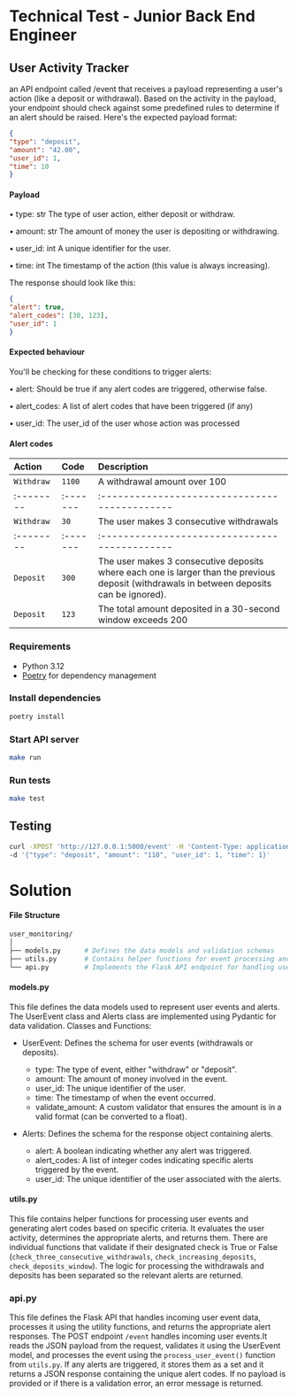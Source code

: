 # Technical Test - Junior Back End Engineer

## User Activity Tracker

an API endpoint called /event that receives a payload representing a user's action (like a deposit or withdrawal). Based on the activity in the payload, your endpoint should check against some predefined rules to determine if an alert should be raised.
Here's the expected payload format:

```json
{
"type": "deposit",
"amount": "42.00",
"user_id": 1,
"time": 10
}
```

#### Payload

• type: str The type of user action, either deposit or withdraw.

• amount: str The amount of money the user is depositing or withdrawing.

• user_id: int A unique identifier for the user.

• time: int The timestamp of the action (this value is always increasing).

The response should look like this:

```json
{
"alert": true,
"alert_codes": [30, 123],
"user_id": 1
}
```

#### Expected behaviour

You'll be checking for these conditions to trigger alerts:

• alert: Should be true if any alert codes are triggered, otherwise false.

• alert_codes: A list of alert codes that have been triggered (if any)

• user_id: The user_id of the user whose action was processed

#### Alert codes

| Action    | Code     | Description                                   |
| :-------- | :------- | :-------------------------------------------- |
| `Withdraw`| `1100`   | A withdrawal amount over 100                  |
| :-------- | :------- | :-------------------------------------------- |
| `Withdraw`| `30`     | The user makes 3 consecutive withdrawals      |
| :-------- | :------- | :-------------------------------------------- |
| `Deposit` | `300`    | The user makes 3 consecutive deposits where each one is larger than the previous deposit (withdrawals in between deposits can be ignored).      |
| `Deposit` | `123`    | The total amount deposited in a 30-second window exceeds 200      |

### Requirements

- Python 3.12
- [Poetry](https://python-poetry.org/docs/) for dependency management

### Install dependencies

```sh
poetry install
```

### Start API server

```sh
make run
```

### Run tests

```sh
make test
```

## Testing

```sh
curl -XPOST 'http://127.0.0.1:5000/event' -H 'Content-Type: application/json' \
-d '{"type": "deposit", "amount": "110", "user_id": 1, "time": 1}'
```

# Solution

#### File Structure

```bash
user_monitoring/
│
├── models.py      # Defines the data models and validation schemas
├── utils.py       # Contains helper functions for event processing and alert creation
└── api.py         # Implements the Flask API endpoint for handling user events
```

#### models.py

This file defines the data models used to represent user events and alerts. The UserEvent class and Alerts class are implemented using Pydantic for data validation.
Classes and Functions:

- UserEvent: Defines the schema for user events (withdrawals or deposits).
  - type: The type of event, either "withdraw" or "deposit".
  - amount: The amount of money involved in the event.
  - user_id: The unique identifier of the user.
  - time: The timestamp of when the event occurred.
  - validate_amount: A custom validator that ensures the amount is in a valid format (can be converted to a float).

- Alerts: Defines the schema for the response object containing alerts.
  - alert: A boolean indicating whether any alert was triggered.
  - alert_codes: A list of integer codes indicating specific alerts triggered by the event.
  - user_id: The unique identifier of the user associated with the alerts.

#### utils.py

This file contains helper functions for processing user events and generating alert codes based on specific criteria. It evaluates the user activity, determines the appropriate alerts, and returns them. There are individual functions that validate if their designated check is True or False (`check_three_consecutive_withdrawals`, `check_increasing_deposits`, `check_deposits_window`). The logic for processing the withdrawals and deposits has been separated so the relevant alerts are returned.

### api.py

This file defines the Flask API that handles incoming user event data, processes it using the utility functions, and returns the appropriate alert responses. The POST endpoint `/event` handles incoming user events.It reads the JSON payload from the request, validates it using the UserEvent model, and processes the event using the `process_user_event()` function from `utils.py`. If any alerts are triggered, it stores them as a set and it returns a JSON response containing the unique alert codes. If no payload is provided or if there is a validation error, an error message is returned.
